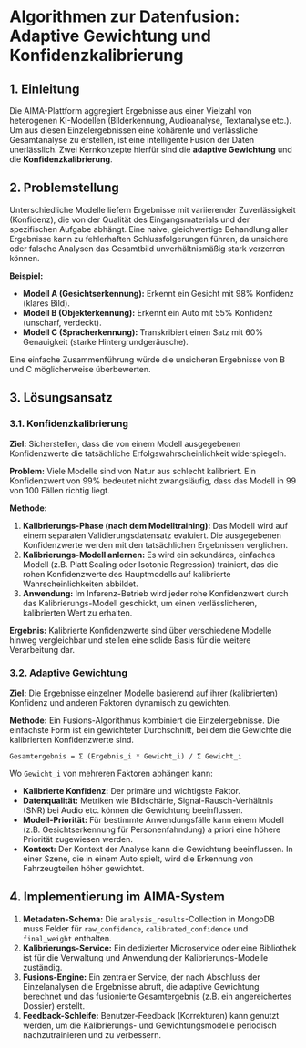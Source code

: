 # Algorithmen zur Datenfusion: Adaptive Gewichtung und Konfidenzkalibrierung

## 1. Einleitung

Die AIMA-Plattform aggregiert Ergebnisse aus einer Vielzahl von heterogenen KI-Modellen (Bilderkennung, Audioanalyse, Textanalyse etc.). Um aus diesen Einzelergebnissen eine kohärente und verlässliche Gesamtanalyse zu erstellen, ist eine intelligente Fusion der Daten unerlässlich. Zwei Kernkonzepte hierfür sind die **adaptive Gewichtung** und die **Konfidenzkalibrierung**.

## 2. Problemstellung

Unterschiedliche Modelle liefern Ergebnisse mit variierender Zuverlässigkeit (Konfidenz), die von der Qualität des Eingangsmaterials und der spezifischen Aufgabe abhängt. Eine naive, gleichwertige Behandlung aller Ergebnisse kann zu fehlerhaften Schlussfolgerungen führen, da unsichere oder falsche Analysen das Gesamtbild unverhältnismäßig stark verzerren können.

**Beispiel:**
- **Modell A (Gesichtserkennung):** Erkennt ein Gesicht mit 98% Konfidenz (klares Bild).
- **Modell B (Objekterkennung):** Erkennt ein Auto mit 55% Konfidenz (unscharf, verdeckt).
- **Modell C (Spracherkennung):** Transkribiert einen Satz mit 60% Genauigkeit (starke Hintergrundgeräusche).

Eine einfache Zusammenführung würde die unsicheren Ergebnisse von B und C möglicherweise überbewerten.

## 3. Lösungsansatz

### 3.1. Konfidenzkalibrierung

**Ziel:** Sicherstellen, dass die von einem Modell ausgegebenen Konfidenzwerte die tatsächliche Erfolgswahrscheinlichkeit widerspiegeln.

**Problem:** Viele Modelle sind von Natur aus schlecht kalibriert. Ein Konfidenzwert von 99% bedeutet nicht zwangsläufig, dass das Modell in 99 von 100 Fällen richtig liegt.

**Methode:**
1.  **Kalibrierungs-Phase (nach dem Modelltraining):** Das Modell wird auf einem separaten Validierungsdatensatz evaluiert. Die ausgegebenen Konfidenzwerte werden mit den tatsächlichen Ergebnissen verglichen.
2.  **Kalibrierungs-Modell anlernen:** Es wird ein sekundäres, einfaches Modell (z.B. Platt Scaling oder Isotonic Regression) trainiert, das die rohen Konfidenzwerte des Hauptmodells auf kalibrierte Wahrscheinlichkeiten abbildet.
3.  **Anwendung:** Im Inferenz-Betrieb wird jeder rohe Konfidenzwert durch das Kalibrierungs-Modell geschickt, um einen verlässlicheren, kalibrierten Wert zu erhalten.

**Ergebnis:** Kalibrierte Konfidenzwerte sind über verschiedene Modelle hinweg vergleichbar und stellen eine solide Basis für die weitere Verarbeitung dar.

### 3.2. Adaptive Gewichtung

**Ziel:** Die Ergebnisse einzelner Modelle basierend auf ihrer (kalibrierten) Konfidenz und anderen Faktoren dynamisch zu gewichten.

**Methode:**
Ein Fusions-Algorithmus kombiniert die Einzelergebnisse. Die einfachste Form ist ein gewichteter Durchschnitt, bei dem die Gewichte die kalibrierten Konfidenzwerte sind.

`Gesamtergebnis = Σ (Ergebnis_i * Gewicht_i) / Σ Gewicht_i`

Wo `Gewicht_i` von mehreren Faktoren abhängen kann:
- **Kalibrierte Konfidenz:** Der primäre und wichtigste Faktor.
- **Datenqualität:** Metriken wie Bildschärfe, Signal-Rausch-Verhältnis (SNR) bei Audio etc. können die Gewichtung beeinflussen.
- **Modell-Priorität:** Für bestimmte Anwendungsfälle kann einem Modell (z.B. Gesichtserkennung für Personenfahndung) a priori eine höhere Priorität zugewiesen werden.
- **Kontext:** Der Kontext der Analyse kann die Gewichtung beeinflussen. In einer Szene, die in einem Auto spielt, wird die Erkennung von Fahrzeugteilen höher gewichtet.

## 4. Implementierung im AIMA-System

1.  **Metadaten-Schema:** Die `analysis_results`-Collection in MongoDB muss Felder für `raw_confidence`, `calibrated_confidence` und `final_weight` enthalten.
2.  **Kalibrierungs-Service:** Ein dedizierter Microservice oder eine Bibliothek ist für die Verwaltung und Anwendung der Kalibrierungs-Modelle zuständig.
3.  **Fusions-Engine:** Ein zentraler Service, der nach Abschluss der Einzelanalysen die Ergebnisse abruft, die adaptive Gewichtung berechnet und das fusionierte Gesamtergebnis (z.B. ein angereichertes Dossier) erstellt.
4.  **Feedback-Schleife:** Benutzer-Feedback (Korrekturen) kann genutzt werden, um die Kalibrierungs- und Gewichtungsmodelle periodisch nachzutrainieren und zu verbessern.